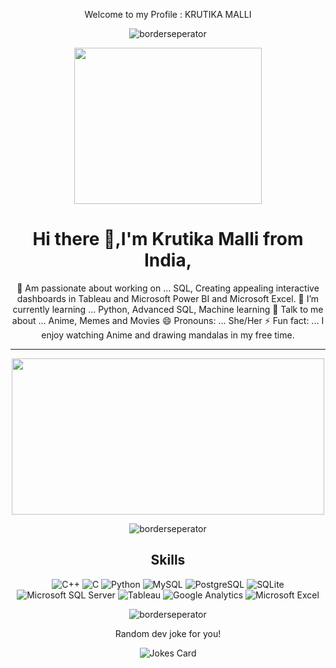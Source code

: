 
<p align="center"> Welcome to my Profile : KRUTIKA MALLI</p>
<div align="center" width="50">

![borderseperator](https://user-images.githubusercontent.com/129833043/229762059-5fa9f02a-c108-4861-a016-c085235a3708.gif)

<img src ="https://user-images.githubusercontent.com/129833043/229767240-05e181b8-7856-49d9-a974-b94b2a429b06.gif" width="300" height="250"/>


 <h1 align="center"> Hi there 👋,I'm Krutika Malli from India,</h1>

 🔭 Am passionate about working on ... SQL, Creating appealing interactive dashboards in Tableau and Microsoft Power BI and Microsoft Excel.
  🌱 I’m currently learning ... Python, Advanced SQL, Machine learning
  💬 Talk to me about ... Anime, Memes and Movies
  😄 Pronouns: ... She/Her
  ⚡ Fun fact: ... I enjoy watching Anime and drawing mandalas in my free time.
<hr></hr>
<img src="https://user-images.githubusercontent.com/129833043/229730612-1ecf7942-526e-4bec-8ec0-03acc8f953b1.gif" width="500" height="250"/>


![borderseperator](https://user-images.githubusercontent.com/129833043/229751316-39b2c14e-d9af-424b-ae34-f93354603b20.gif)

## Skills 

![C++](https://img.shields.io/badge/C%2B%2B-00599C?style=for-the-badge&logo=c%2B%2B&logoColor=white)
![C](https://img.shields.io/badge/C-00599C?style=for-the-badge&logo=c&logoColor=white)
![Python](https://img.shields.io/badge/Python-14354C?style=for-the-badge&logo=python&logoColor=white)
![MySQL](https://img.shields.io/badge/MySQL-00000F?style=for-the-badge&logo=mysql&logoColor=white)
![PostgreSQL](https://img.shields.io/badge/PostgreSQL-316192?style=for-the-badge&logo=postgresql&logoColor=white)
![SQLite](https://img.shields.io/badge/SQLite-07405E?style=for-the-badge&logo=sqlite&logoColor=white)
![Microsoft SQL Server](https://img.shields.io/badge/Microsoft_SQL_Server-CC2927?style=for-the-badge&logo=microsoft-sql-server&logoColor=white)
![Tableau](https://img.shields.io/badge/Tableau-E97627?style=for-the-badge&logo=Tableau&logoColor=white)
![Google Analytics](https://img.shields.io/badge/Google%20Analytics-E37400?style=for-the-badge&logo=google%20analytics&logoColor=white)
![Microsoft Excel](https://img.shields.io/badge/Microsoft_Excel-217346?style=for-the-badge&logo=microsoft-excel&logoColor=white)




![borderseperator](https://user-images.githubusercontent.com/129833043/229751316-39b2c14e-d9af-424b-ae34-f93354603b20.gif)

Random dev joke for you!
<!-- HTML -->
<img src="https://readme-jokes.vercel.app/api" alt="Jokes Card" />
